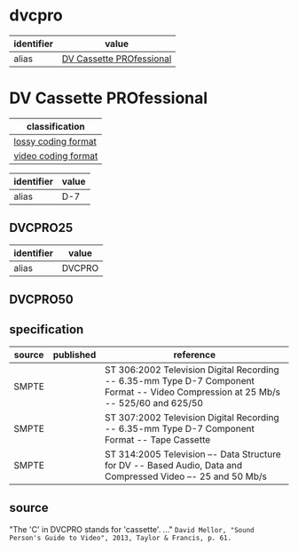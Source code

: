 # dvcpro

| identifier  | value
| ----------- | -----
| alias       | [DV Cassette PROfessional](#dv-cassette-professional)

# DV Cassette PROfessional
| classification
| --------------
| [lossy coding format](compression.md)
| [video coding format](video.md)

| identifier | value
| ---------- | -----
| alias      | D-7

## DVCPRO25
| identifier | value
| ---------- | -----
| alias      | DVCPRO

## DVCPRO50

## specification
| source | published | reference
| ------ | --------- | ---------
| SMPTE  |           | ST 306:2002 Television Digital Recording -- 6.35-mm Type D-7 Component Format -- Video Compression at 25 Mb/s -- 525/60 and 625/50
| SMPTE  |           | ST 307:2002 Television Digital Recording -- 6.35-mm Type D-7 Component Format -- Tape Cassette
| SMPTE  |           | ST 314:2005 Television –- Data Structure for DV -- Based Audio, Data and Compressed Video –- 25 and 50 Mb/s

## source
"The 'C' in DVCPRO stands for 'cassette'. ..." `David Mellor, "Sound Person's Guide to Video", 2013, Taylor & Francis, p. 61.`
